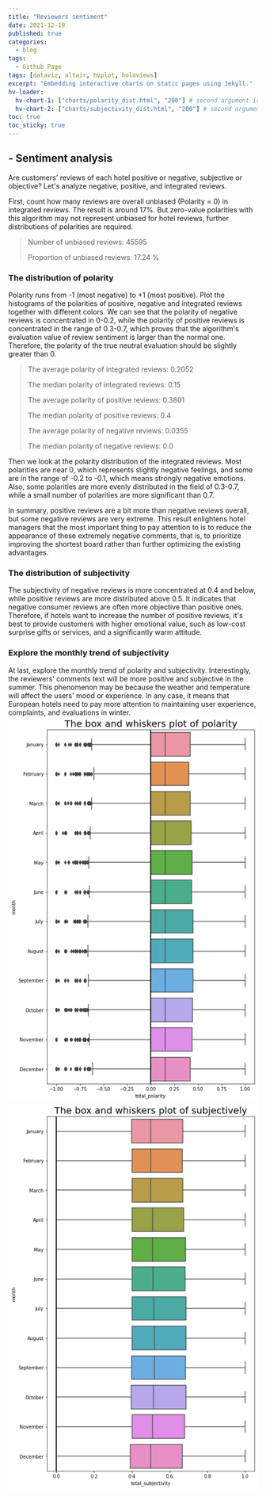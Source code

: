 ```yaml
---
title: "Reviewers sentiment"
date: 2021-12-19
published: true
categories:
  - blog
tags:
  - Github Page
tags: [dataviz, altair, hvplot, holoviews]
excerpt: "Embedding interactive charts on static pages using Jekyll."
hv-loader:
  hv-chart-1: ["charts/polarity_dist.html", "200"] # second argument is the height
  hv-chart-2: ["charts/subjectivity_dist.html", "200"] # second argument is the height
toc: true
toc_sticky: true
---
```


## - Sentiment analysis

Are customers' reviews of each hotel positive or negative, subjective or objective? Let's analyze negative, positive, and integrated reviews.

First, count how many reviews are overall unbiased (Polarity = 0) in integrated reviews. The result is around 17%. But zero-value polarities with this algorithm may not represent unbiased for hotel reviews, further distributions of polarities are required.

> Number of unbiased reviews: 45595
>
> Proportion of unbiased reviews: 17.24 %

### The distribution of polarity

Polarity runs from -1 (most negative) to +1 (most positive). Plot the histograms of the polarities of positive, negative and integrated reviews together with different colors. We can see that the polarity of negative reviews is concentrated in 0-0.2, while the polarity of positive reviews is concentrated in the range of 0.3-0.7, which proves that the algorithm's evaluation value of review sentiment is larger than the normal one. Therefore, the polarity of the true neutral evaluation should be slightly greater than 0.

> The average polarity of integrated reviews: 0.2052
>
> The median polarity of integrated reviews: 0.15
>
> The average polarity of positive reviews: 0.3801
>
> The median polarity of positive reviews: 0.4
>
> The average polarity of negative reviews: 0.0355
>
> The median polarity of negative reviews: 0.0

Then we look at the polarity distribution of the integrated reviews. Most polarities are near 0, which represents slightly negative feelings, and some are in the range of -0.2 to -0.1, which means strongly negative emotions. Also, some polarities are more evenly distributed in the field of 0.3-0.7, while a small number of polarities are more significant than 0.7.

<div id="hv-chart-1"></div>

In summary, positive reviews are a bit more than negative reviews overall, but some negative reviews are very extreme. This result enlightens hotel managers that the most important thing to pay attention to is to reduce the appearance of these extremely negative comments, that is, to prioritize improving the shortest board rather than further optimizing the existing advantages.

### The distribution of subjectivity

The subjectivity of negative reviews is more concentrated at 0.4 and below, while positive reviews are more distributed above 0.5. It indicates that negative consumer reviews are often more objective than positive ones. Therefore, if hotels want to increase the number of positive reviews, it's best to provide customers with higher emotional value, such as low-cost surprise gifts or services, and a significantly warm attitude.

<div id="hv-chart-2"></div>

### Explore the monthly trend of subjectivity

At last, explore the monthly trend of polarity and subjectivity. Interestingly, the reviewers' comments text will be more positive and subjective in the summer. This phenomenon may be because the weather and temperature will affect the users' mood or experience. In any case, it means that European hotels need to pay more attention to maintaining user experience, complaints, and evaluations in winter.![](https://github.com/keeea/Hotel_Review_Analysis/blob/main/assets/images/polarity_trend.png?raw=true "fig.1 - Polarity trend")![](https://github.com/keeea/Hotel_Review_Analysis/blob/main/assets/images/sub_trend.png?raw=true "Subjectivity trend")
